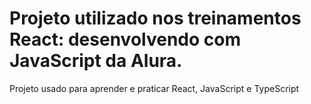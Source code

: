 <h1>Projeto utilizado nos treinamentos React: desenvolvendo com JavaScript da Alura.</h1>

<p>Projeto usado para aprender e praticar React, JavaScript e TypeScript</p>
